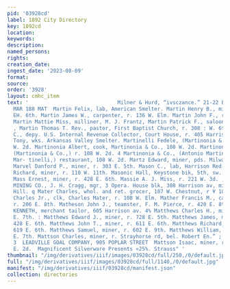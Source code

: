 ```yaml
---
pid: '03928cd'
label: 1892 City Directory
key: 1892cd
location: 
keywords: 
description: 
named_persons: 
rights: 
creation_date: 
ingest_date: '2023-08-09'
format: 
source: 
order: '3928'
layout: cmhc_item
text: '                             Milner & Hurd, “ivsczance.” 21-22 Boston Block’
  MAR 188 MAT  Martin Felix, lab, American Smelter. Martin Henry B., miner, r. 5104
  EH. 6th. Martin James W., carpenter, r. 136 W. Elm. Martin John F., r. 308 W, 6th.
  Martin Mattie Miss, milliner, M. J. Frantz, Martin Patrick F., saloon, 138 E. 5th.
  , Martin Thomas T. Rev., pastor, First Baptist Church, r. 308 : W. 6th. Martin William
  C., depy. U.S. Internal Revenue Collector, Court House, r. 405 Harrison av. . Martinchi
  Tony, wks. Arkansas Valley Smelter. Martinelli Fedele, (Martinonia & Co.,) r. 106
  W. 2d. Martinonia Albert, cook, Martinonia & Co., 108 W. 2d. Martinonia Antonio,
  (Martinonia & Co.,) r. 108 W. 2d. 4 Martinonia & Co., (Antonio Martinonia and Fedele
  Mar- tinelli,) restaurant, 108 W. 2d. Martz Edward, miner, pds. Milwaukee House.
  Marvel Danford P., miner, r. 303 E. 5th. Mason C., lab, Harrison Red. Wks. Mason
  Richard, miner, r. 110 W. 11th. Masonic Hall, Keystone bik, 5th, sw. cor. Poplar.
  Mass Ernest, miner, r. 428 E. 6th. Massie A. J. Miss, r. 221 W. 3d. ; MATCHLESS
  MINING CO., J. H. Cragg, mgr, 3 Opera. House blk, 308 Harrison av, mine, E E. Bryer
  Hill. q Mater Charles, whol. and ret. grocer, 107 W. Chestnut, r ¥ 108 W. Elm. Mater
  Charles Jr., clk, Charles Mater, r. 108 W. Elm. Mather Francis M., car inspector,
  r. 206 E. 8th. Matheson John J., teamster, F. M. Pierce, r. 420 E. 8th. § MATHESON
  KENNETH, merchant tailor, 605 Harrison av. 4% Matthews Charles H., miner, r. 504
  E. 7th. : Matthews Edward J., miner, r. 728 E. 5th. Matthews James, miner, r. rear
  428 E. 6th. Matthews John T., miner, r. 611 E. 6th. Matthews Richard, miner, r.
  619 E. 6th. Matthews Samuel, miner, r. 602 E. 9th. Matthews William, miner, r. 506
  E. 7th. Mattson Charles, miner, r. Strayhorse rd, bel. Robert En.” ; mett Shaft.
  3  LEADVILLE GOAL COMPANY, 905 POPLAR STREET  Mattson Isaac, miner, r. rear 393
  E. 2d.  Magnificent Silverware Presents «25%. Strauss" '
thumbnail: "/img/derivatives/iiif/images/03928cd/full/250,/0/default.jpg"
full: "/img/derivatives/iiif/images/03928cd/full/1140,/0/default.jpg"
manifest: "/img/derivatives/iiif/03928cd/manifest.json"
collection: directories
---
```

